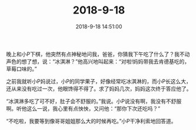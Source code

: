 ﻿---
title: "2018-9-18"
date: 2018-9-18 14:51:00
tags: 文字
categories: 爸爸
---
晚上和小P下棋，他突然有点神秘地问我，爸爸，你猜我下午吃了什么了？我不动声色的想了想，说：“冰淇淋？”他高兴地叫起来：“对啦!妈妈带我去肯德基吃的，草莓口味的。”

之前我就听小P妈说过，小P的同学果子，好像经常吃冰淇淋的，而小P长这么大，还从来没有吃过一次，他眼馋得不得了。求了妈妈几次，妈妈这次终于答应他了。

“冰淇淋多吃了可不好，肚子会不舒服的。”我说。小P说没有啊，我没有不舒服啊。听他这么一说，我心里有点怏怏，又问他：“那你下次还吃吗？”

“不吃啦，我要等到像哥哥姐姐那么大的时候再吃。”小P干净利索地回答道。